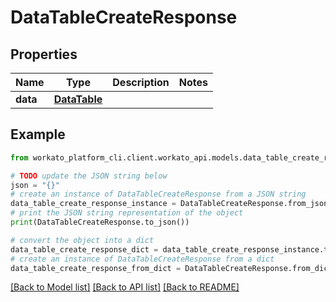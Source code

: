 # DataTableCreateResponse


## Properties

Name | Type | Description | Notes
------------ | ------------- | ------------- | -------------
**data** | [**DataTable**](DataTable.md) |  | 

## Example

```python
from workato_platform_cli.client.workato_api.models.data_table_create_response import DataTableCreateResponse

# TODO update the JSON string below
json = "{}"
# create an instance of DataTableCreateResponse from a JSON string
data_table_create_response_instance = DataTableCreateResponse.from_json(json)
# print the JSON string representation of the object
print(DataTableCreateResponse.to_json())

# convert the object into a dict
data_table_create_response_dict = data_table_create_response_instance.to_dict()
# create an instance of DataTableCreateResponse from a dict
data_table_create_response_from_dict = DataTableCreateResponse.from_dict(data_table_create_response_dict)
```
[[Back to Model list]](../README.md#documentation-for-models) [[Back to API list]](../README.md#documentation-for-api-endpoints) [[Back to README]](../README.md)


